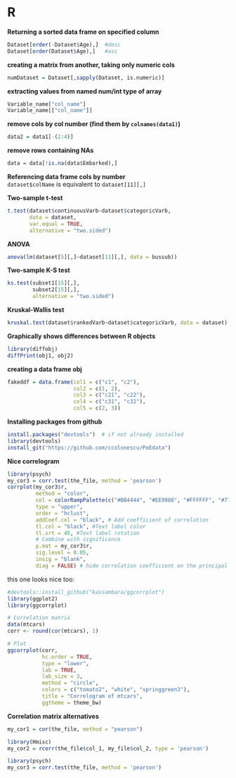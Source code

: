 # R

**Returning a sorted data frame on specified column**
```r
Dataset[order(-Dataset$Age),]  #desc
Dataset[order(Dataset$Age),]   #asc
```
**creating a matrix from another, taking only numeric cols**
```r
numDataset = Dataset[,sapply(Dataset, is.numeric)]
```
**extracting values from named num/int type of array**
```r
Variable_name["col_name"]
Variable_name[["col_name"]]
```
**remove cols by col number (find them by `colnames(data1)`)**
```r
data2 = data1[-(2:4)]
```
**remove rows containing NAs**
```r
data = data[!is.na(data$Embarked),]
```
**Referencing data frame cols by number**  
`dataset$colName` is equivalent to `dataset[11][,]`

**Two-sample t-test**
```r
t.test(dataset$continuousVarb~dataset$categoricVarb, 
       data = dataset, 
       var.equal = TRUE, 
       alternative = "two.sided")
```
**ANOVA**
```r
anova(lm(dataset[5][,]~dataset[11][,], data = bussub))
```
**Two-sample K-S test**
```r
ks.test(subset1[15][,],
        subset2[15][,],
        alternative = "two.sided")
```
**Kruskal-Wallis test**
```r
kruskal.test(dataset$rankedVarb~dataset$categoricVarb, data = dataset)
```
**Graphically shows differences between R objects**
```r
library(diffobj)
diffPrint(obj1, obj2)
```
**creating a data frame obj**
```r
fakeddf = data.frame(col1 = c("c1", "c2"),
                     col2 = c(1, 2),
                     col3 = c("c21", "c22"),
                     col4 = c("c31", "c32"),
                     col5 = c(2, 3))
```
**Installing packages from github**
```r
install.packages("devtools")  # if not already installed
library(devtools)
install_git("https://github.com/ccolonescu/PoEdata")
```
**Nice correlogram**
```r
library(psych)
my_cor3 = corr.test(the_file, method = 'pearson')
corrplot(my_cor3$r, 
         method = "color", 
         col = colorRampPalette(c("#BB4444", "#EE9988", "#FFFFFF", "#77AADD", "#4477AA"))(200), 
         type = "upper", 
         order = "hclust", 
         addCoef.col = "black", # Add coefficient of correlation
         tl.col = "black", #Text label color
         tl.srt = 45, #Text label rotation
         # Combine with significance
         p.mat = my_cor3$r, 
         sig.level = 0.05, 
         insig = "blank", 
         diag = FALSE) # hide correlation coefficient on the principal diagonal
```
this one looks nice too:
```r
#devtools::install_github("kassambara/ggcorrplot")
library(ggplot2)
library(ggcorrplot)

# Correlation matrix
data(mtcars)
corr <- round(cor(mtcars), 1)

# Plot
ggcorrplot(corr,
           hc.order = TRUE, 
           type = "lower", 
           lab = TRUE, 
           lab_size = 3, 
           method = "circle", 
           colors = c("tomato2", "white", "springgreen3"), 
           title = "Correlogram of mtcars", 
           ggtheme = theme_bw)
```
**Correlation matrix alternatives**
```r
my_cor1 = cor(the_file, method = "pearson")

library(Hmisc)
my_cor2 = rcorr(the_file$col_1, my_file$col_2, type = 'pearson')

library(psych)
my_cor3 = corr.test(the_file, method = 'pearson')
```
